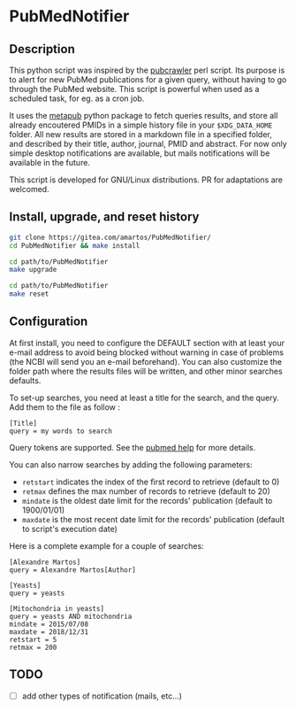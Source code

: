 # PubMedNotifier

## Description

This python script was inspired by the [pubcrawler](http://pubcrawler.gen.tcd.ie/)
perl script. Its purpose is to alert for new PubMed publications for a given query,
without having to go through the PubMed website. This script is powerful when
used as a scheduled task, for eg. as a cron job.

It uses the [metapub](https://pypi.org/project/metapub/) python package to fetch
queries results, and store all already encoutered PMIDs in a simple history file
in your `$XDG_DATA_HOME` folder. All new results are stored in a markdown file
in a specified folder, and described by their title, author, journal, PMID and
abstract. For now only simple desktop notifications are available, but mails
notifications will be available in the future.

This script is developed for GNU/Linux distributions. PR for adaptations are welcomed.

## Install, upgrade, and reset history

```sh
git clone https://gitea.com/amartos/PubMedNotifier/
cd PubMedNotifier && make install
```

```sh
cd path/to/PubMedNotifier
make upgrade
```

```sh
cd path/to/PubMedNotifier
make reset
```

## Configuration

At first install, you need to configure the DEFAULT section with at least your
e-mail address to avoid being blocked without warning in case of problems (the
NCBI will send you an e-mail beforehand). You can also customize the folder path
where the results files will be written, and other minor searches defaults.

To set-up searches, you need at least a title for the search, and the query. Add
them to the file as follow :

```
[Title]
query = my words to search
```

Query tokens are supported. See the [pubmed
help](https://www.ncbi.nlm.nih.gov/books/NBK3827/) for more details.

You can also narrow searches by adding the following parameters:

* `retstart` indicates the index of the first record to retrieve (default to 0)
* `retmax` defines the max number of records to retrieve (default to 20)
* `mindate` is the oldest date limit for the records' publication (default to
  1900/01/01)
* `maxdate` is the most recent date limit for the records' publication (default
  to script's execution date)

Here is a complete example for a couple of searches:

```
[Alexandre Martos]
query = Alexandre Martos[Author]

[Yeasts]
query = yeasts

[Mitochondria in yeasts]
query = yeasts AND mitochondria
mindate = 2015/07/08
maxdate = 2018/12/31
retstart = 5
retmax = 200
```

## TODO

- [ ] add other types of notification (mails, etc...)
